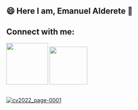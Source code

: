 ## 😄 Here I am, Emanuel Alderete 👋

## Connect with me:
<div style="display: inline_block">
  <a href="https://www.linkedin.com/in/emanuel-alderete" target="_blank"><img src="https://img.shields.io/badge/-LinkedIn-%230077B5?style=for the-badge&logo=linkedin&logoColor=white" target="_blank" width="110"></a>
  <a href="https://github.com/EmanuelAl?tab=repositories"><img src="https://img.shields.io/badge/GitHub-100000?style=for-the-badge&logo=github&logoColor=white" target="_blank" width="100"</a>
</div>
  
##

![cv2022_page-0001](https://user-images.githubusercontent.com/52534676/179775646-ad0196ee-42d0-4744-bb09-6b9d0374110d.jpg)
